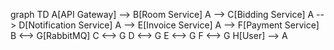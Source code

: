 graph TD
    A[API Gateway] --> B[Room Service]
    A --> C[Bidding Service]
    A --> D[Notification Service]
    A --> E[Invoice Service]
    A --> F[Payment Service]
    B <--> G[RabbitMQ]
    C <--> G
    D <--> G
    E <--> G
    F <--> G
    H[User] --> A
